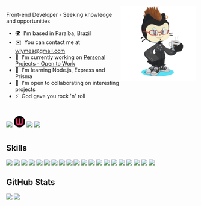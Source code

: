 <!-- <img src="https://raw.githubusercontent.com/MicaelliMedeiros/micaellimedeiros/master/image/computer-illustration.png" min-width="200px" max-width="200px" width="200px" align="right"> -->

<img min-width="200px" max-width="200px" width="200px" align="right" src="./img/readme-char.png/"/>

<p align="left"> 
Front-end Developer - Seeking knowledge and opportunities

* 🌍  I'm based in Paraíba, Brazil
* ✉️  You can contact me at [wlymes@gmail.com](mailto:wlymes@gmail.com)
* 🚀  I'm currently working on [Personal Projects - Open to Work](http://portfolio-renovatt.vercel.app/)
* 🧠  I'm learning Node.js, Express and Prisma
* 🤝  I'm open to collaborating on interesting projects
* ⚡  God gave you rock 'n' roll
</p>

#

<div align="left">
  <img width="28px" heigth="28px" src="https://skillicons.dev/icons?i=linkedin" />
  <img width="30px" height="30px" src="./img/port.png/"/>
  <img src="https://img.shields.io/github/followers/renovatt?logo=github&style=for-the-badge&color=22c55e&labelColor=1c1917" />
  <img heigth="46px" width="120px" src="https://visitor-badge.laobi.icu/badge?page_id=renovatt.README" />
</div>

#

<h2 align="left"><b>Skills</b></h2>
<a><img src="https://skillicons.dev/icons?i=next" /></a>
<a><img src="https://skillicons.dev/icons?i=react" /></a>
<a><img src="https://skillicons.dev/icons?i=ts" /></a>
<a><img src="https://skillicons.dev/icons?i=js" /></a>  
<a><img src="https://skillicons.dev/icons?i=nodejs" /></a>
<a><img src="https://skillicons.dev/icons?i=express" /></a>
<a><img src="https://skillicons.dev/icons?i=prisma" /></a>
<a><img src="https://skillicons.dev/icons?i=mongodb" /></a>
<a><img src="https://skillicons.dev/icons?i=firebase" /></a>
<a><img src="https://skillicons.dev/icons?i=mysql" /></a>
<a><img src="https://skillicons.dev/icons?i=html" /></a>
<a><img src="https://skillicons.dev/icons?i=css" /></a>
<a><img src="https://skillicons.dev/icons?i=styledcomponents" /></a>
<a><img src="https://skillicons.dev/icons?i=tailwind" /></a>
<a><img src="https://skillicons.dev/icons?i=vite" /></a>
<a><img src="https://skillicons.dev/icons?i=vercel" /></a>
<a><img src="https://skillicons.dev/icons?i=git" /></a>
<a><img src="https://skillicons.dev/icons?i=figma" /></a>
<a><img src="https://skillicons.dev/icons?i=jest" /></a>
<a><img src="https://skillicons.dev/icons?i=vscode" /></a>
</p>

<h2 align="left"><b>GitHub Stats</b></h2>

[<img height="165em" src="https://github-readme-stats.vercel.app/api?username=renovatt&show_icons=true&theme=dark&include_all_commits=true&count_private=true"/>](https://github.com/renovatt)
[<img height="165em" src="https://github-readme-stats.vercel.app/api/top-langs/?username=renovatt&layout=compact&langs_count=7&theme=dark"/>](https://github.com/renovatt)
<!-- [<img height='165em' src='https://github-readme-streak-stats.herokuapp.com?user=renovatt&theme=react&date_format=j%20M%5B%20Y%5D&fire=DD0000&ring=52DD81&dates=52DD81&stroke=ABCFDD' />](https://github.com/renovatt) -->
